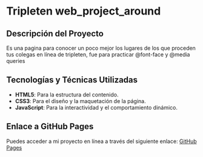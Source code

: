 # Tripleten web_project_around

## Descripción del Proyecto

Es una pagina para conocer un poco mejor los lugares de los que proceden tus colegas en línea de tripleten, fue para practicar @font-face y @media queries

## Tecnologías y Técnicas Utilizadas

- **HTML5**: Para la estructura del contenido.
- **CSS3**: Para el diseño y la maquetación de la página.
- **JavaScript**: Para la interactividad y el comportamiento dinámico.

## Enlace a GitHub Pages

Puedes acceder a mi proyecto en línea a través del siguiente enlace: [GitHub Pages]()
